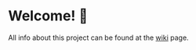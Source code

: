 # Welcome! 👋

All info about this project can be found at the [wiki](https://github.com/ian-rossi/goliath-backend/wiki) page.
